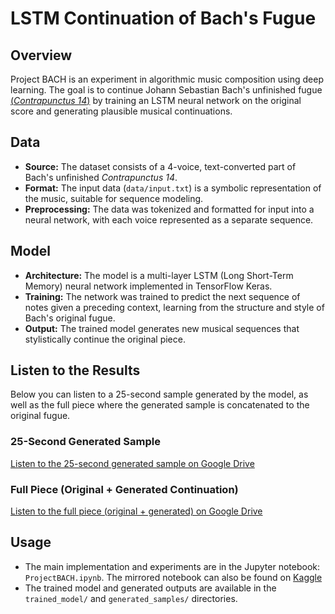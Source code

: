 # LSTM Continuation of Bach's Fugue

## Overview
Project BACH is an experiment in algorithmic music composition using deep learning. The goal is to continue Johann Sebastian Bach's unfinished fugue [(_Contrapunctus 14_)](https://www.youtube.com/watch?v=JbM3VTIvOBk&ab_channel=fabian1333) by training an LSTM neural network on the original score and generating plausible musical continuations.

## Data
- **Source:** The dataset consists of a 4-voice, text-converted part of Bach's unfinished _Contrapunctus 14_.
- **Format:** The input data (`data/input.txt`) is a symbolic representation of the music, suitable for sequence modeling.
- **Preprocessing:** The data was tokenized and formatted for input into a neural network, with each voice represented as a separate sequence.

## Model
- **Architecture:** The model is a multi-layer LSTM (Long Short-Term Memory) neural network implemented in TensorFlow Keras.
- **Training:** The network was trained to predict the next sequence of notes given a preceding context, learning from the structure and style of Bach's original fugue.
- **Output:** The trained model generates new musical sequences that stylistically continue the original piece.

## Listen to the Results
Below you can listen to a 25-second sample generated by the model, as well as the full piece where the generated sample is concatenated to the original fugue.

### 25-Second Generated Sample
[Listen to the 25-second generated sample on Google Drive](https://drive.google.com/file/d/1chwVRjpp6ga_J2MIRkEBi0ubJdjcXxW5/view?usp=sharing)

### Full Piece (Original + Generated Continuation)
[Listen to the full piece (original + generated) on Google Drive](https://drive.google.com/file/d/1W-j5hBkw2Kz4uwHlUz3PzyA58uglZtRd/view?usp=sharing)

## Usage
- The main implementation and experiments are in the Jupyter notebook: `ProjectBACH.ipynb`. The mirrored notebook can also be found on [Kaggle](https://www.kaggle.com/code/arsenijsgolicins/project-bach/edit)
- The trained model and generated outputs are available in the `trained_model/` and `generated_samples/` directories.
